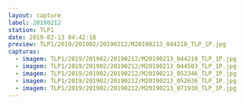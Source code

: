 ```yaml
---
layout: capture
label: 20190212
station: TLP1
date: 2019-02-13 04:42:18
preview: TLP1/2019/201902/20190212/M20190213_044218_TLP_1P.jpg
capturas:
  - imagem: TLP1/2019/201902/20190212/M20190213_044218_TLP_1P.jpg
  - imagem: TLP1/2019/201902/20190212/M20190213_044503_TLP_1P.jpg
  - imagem: TLP1/2019/201902/20190212/M20190213_052346_TLP_1P.jpg
  - imagem: TLP1/2019/201902/20190212/M20190213_052636_TLP_1P.jpg
  - imagem: TLP1/2019/201902/20190212/M20190213_071930_TLP_1P.jpg
---
```

